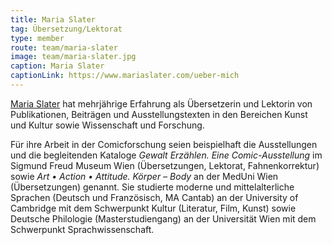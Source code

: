 ```yaml
---
title: Maria Slater
tag: Übersetzung/Lektorat
type: member
route: team/maria-slater
image: team/maria-slater.jpg
caption: Maria Slater
captionLink: https://www.mariaslater.com/ueber-mich
---
```


[Maria Slater](https://www.mariaslater.com/ueber-mich) hat mehrjährige Erfahrung als Übersetzerin und Lektorin von Publikationen,
Beiträgen und Ausstellungstexten in den Bereichen Kunst und Kultur sowie Wissenschaft
und Forschung.
<!--more -->
Für ihre Arbeit in der Comicforschung seien beispielhaft die Ausstellungen
und die begleitenden Kataloge _Gewalt Erzählen. Eine Comic-Ausstellung_ im Sigmund Freud
Museum Wien (Übersetzungen, Lektorat, Fahnenkorrektur) sowie _Art • Action • Attitude.
Körper – Body_ an der MedUni Wien (Übersetzungen) genannt. Sie studierte moderne und
mittelalterliche Sprachen (Deutsch und Französisch, MA Cantab) an der University of
Cambridge mit dem Schwerpunkt Kultur (Literatur, Film, Kunst) sowie Deutsche Philologie
(Masterstudiengang) an der Universität Wien mit dem Schwerpunkt Sprachwissenschaft.
